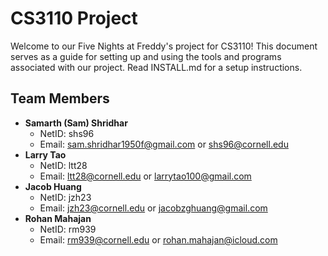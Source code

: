 # CS3110 Project

Welcome to our Five Nights at Freddy's project for CS3110! This document serves as a guide for setting up and using the tools and programs associated with our project. Read INSTALL.md for a setup instructions.

## Team Members
- **Samarth (Sam) Shridhar**
  - NetID: shs96
  - Email: sam.shridhar1950f@gmail.com or shs96@cornell.edu
- **Larry Tao**
  - NetID: ltt28
  - Email: ltt28@cornell.edu or larrytao100@gmail.com
- **Jacob Huang**
  - NetID: jzh23
  - Email: jzh23@cornell.edu or jacobzghuang@gmail.com
- **Rohan Mahajan**
  - NetID: rm939
  - Email: rm939@cornell.edu or rohan.mahajan@icloud.com

